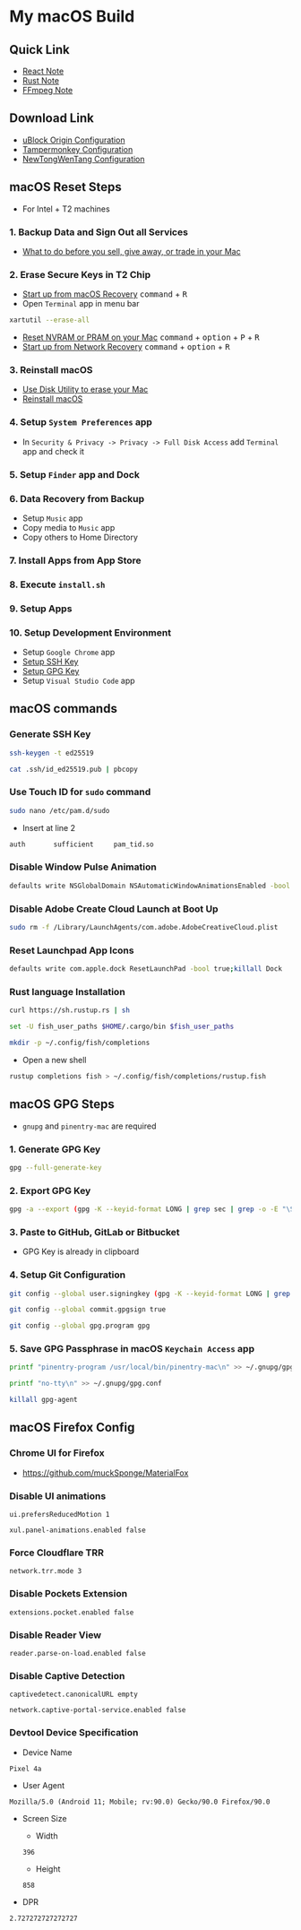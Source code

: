 # My macOS Build

## Quick Link

- [React Note](react/README.md)
- [Rust Note](rust/README.md)
- [FFmpeg Note](ffmpeg/README.md)

## Download Link

- <a href="https://raw.githubusercontent.com/Florencea/my-macos-build/main/configs/ublock-advanced.txt" download>uBlock Origin Configuration</a>
- <a href="https://github.com/Florencea/my-macos-build/raw/main/configs/tampermonkey-backup.txt" download>Tampermonkey Configuration</a>
- <a href="https://github.com/Florencea/my-macos-build/raw/main/configs/tongwentang-pref.json" download>NewTongWenTang Configuration</a>

## macOS Reset Steps

- For Intel + T2 machines

### 1. Backup Data and Sign Out all Services

- [What to do before you sell, give away, or trade in your Mac](https://support.apple.com/en-us/HT201065)

### 2. Erase Secure Keys in T2 Chip

- [Start up from macOS Recovery](https://support.apple.com/en-us/HT201314#startup) <kbd>command</kbd> + <kbd>R</kbd>
- Open `Terminal` app in menu bar

```bash
xartutil --erase-all
```

- [Reset NVRAM or PRAM on your Mac](https://support.apple.com/en-us/HT204063) <kbd>command</kbd> + <kbd>option</kbd> + <kbd>P</kbd> + <kbd>R</kbd>
- [Start up from Network Recovery](https://support.apple.com/en-us/HT201314#internet) <kbd>command</kbd> + <kbd>option</kbd> + <kbd>R</kbd>

### 3. Reinstall macOS

- [Use Disk Utility to erase your Mac](https://support.apple.com/en-us/HT208496#erasedisk)
- [Reinstall macOS](https://support.apple.com/en-us/HT204904#reinstall)

### 4. Setup `System Preferences` app

- In `Security & Privacy -> Privacy -> Full Disk Access` add `Terminal` app and check it

### 5. Setup `Finder` app and Dock

### 6. Data Recovery from Backup

- Setup `Music` app
- Copy media to `Music` app
- Copy others to Home Directory

### 7. Install Apps from App Store

### 8. Execute `install.sh`

### 9. Setup Apps

### 10. Setup Development Environment

- Setup `Google Chrome` app
- [Setup SSH Key](#generate-ssh-key)
- [Setup GPG Key](#macos-gpg-steps)
- Setup `Visual Studio Code` app

## macOS commands

### Generate SSH Key

```bash
ssh-keygen -t ed25519
```

```bash
cat .ssh/id_ed25519.pub | pbcopy
```

### Use Touch ID for `sudo` command

```bash
sudo nano /etc/pam.d/sudo
```

- Insert at line 2

```bash
auth       sufficient     pam_tid.so
```

### Disable Window Pulse Animation

```bash
defaults write NSGlobalDomain NSAutomaticWindowAnimationsEnabled -bool NO
```

### Disable Adobe Create Cloud Launch at Boot Up

```bash
sudo rm -f /Library/LaunchAgents/com.adobe.AdobeCreativeCloud.plist
```

### Reset Launchpad App Icons

```bash
defaults write com.apple.dock ResetLaunchPad -bool true;killall Dock
```

### Rust language Installation

```bash
curl https://sh.rustup.rs | sh
```

```bash
set -U fish_user_paths $HOME/.cargo/bin $fish_user_paths
```

```bash
mkdir -p ~/.config/fish/completions
```

- Open a new shell

```bash
rustup completions fish > ~/.config/fish/completions/rustup.fish
```

## macOS GPG Steps

- `gnupg` and `pinentry-mac` are required

### 1. Generate GPG Key

```bash
gpg --full-generate-key
```

### 2. Export GPG Key

```bash
gpg -a --export (gpg -K --keyid-format LONG | grep sec | grep -o -E "\S{16}\s") | pbcopy
```

### 3. Paste to GitHub, GitLab or Bitbucket

- GPG Key is already in clipboard

### 4. Setup Git Configuration

```bash
git config --global user.signingkey (gpg -K --keyid-format LONG | grep sec | grep -o -E "\S{16}\s")
```

```bash
git config --global commit.gpgsign true
```

```bash
git config --global gpg.program gpg
```

### 5. Save GPG Passphrase in macOS `Keychain Access` app

```bash
printf "pinentry-program /usr/local/bin/pinentry-mac\n" >> ~/.gnupg/gpg-agent.conf
```

```bash
printf "no-tty\n" >> ~/.gnupg/gpg.conf
```

```bash
killall gpg-agent
```

## macOS Firefox Config

### Chrome UI for Firefox

- <https://github.com/muckSponge/MaterialFox>

### Disable UI animations

```text
ui.prefersReducedMotion 1
```

```text
xul.panel-animations.enabled false
```

### Force Cloudflare TRR

```text
network.trr.mode 3
```

### Disable Pockets Extension

```text
extensions.pocket.enabled false
```

### Disable Reader View

```text
reader.parse-on-load.enabled false
```

### Disable Captive Detection

```text
captivedetect.canonicalURL empty
```

```text
network.captive-portal-service.enabled false
```

### Devtool Device Specification

- Device Name

```text
Pixel 4a
```

- User Agent

```text
Mozilla/5.0 (Android 11; Mobile; rv:90.0) Gecko/90.0 Firefox/90.0
```

- Screen Size

  - Width

  ```text
  396
  ```

  - Height

  ```text
  858
  ```

- DPR

```text
2.727272727272727
```
